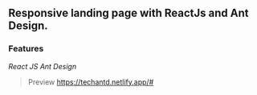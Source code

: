## Responsive landing page with **ReactJs** and **Ant Design**.

### Features

*React JS*
*Ant Design*

> Preview https://techantd.netlify.app/#

